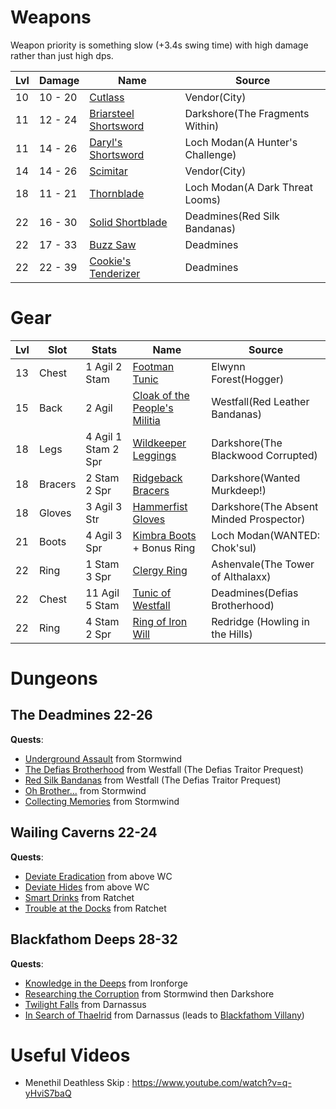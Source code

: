 

# Weapons
Weapon priority is something slow (+3.4s swing time) with high damage rather than just high dps.

| Lvl | Damage | Name | Source |
| --- | --- | --- | --- |
| 10 | 10 - 20 | [Cutlass](https://classic.wowhead.com/item=851/cutlass) | Vendor(City)
| 11 | 12 - 24 | [Briarsteel Shortsword](https://classic.wowhead.com/item=15335/briarsteel-shortsword) | Darkshore(The Fragments Within)
| 11 | 14 - 26 | [Daryl's Shortsword](https://classic.wowhead.com/item=3572/daryls-shortsword) | Loch Modan(A Hunter's Challenge) |
| 14 | 14 - 26 | [Scimitar](https://classic.wowhead.com/item=2027/scimitar) | Vendor(City) |
| 18 | 11 - 21 | [Thornblade](http://classic.wowhead.com/item=2908) | Loch Modan(A Dark Threat Looms)
| 22 | 16 - 30 | [Solid Shortblade](https://classic.wowhead.com/item=2074/solid-shortblade) | Deadmines(Red Silk Bandanas)
| 22 | 17 - 33 | [Buzz Saw](https://classic.wowhead.com/item=1937/buzz-saw) | Deadmines
| 22 | 22 - 39 | [Cookie's Tenderizer](http://classic.wowhead.com/item=5197) | Deadmines

# Gear

| Lvl | Slot | Stats | Name | Source
| --- | --- | --- | --- | --- |
| 13 | Chest | 1 Agil 2 Stam | [Footman Tunic](https://classic.wowhead.com/item=6085/footman-tunic) | Elwynn Forest(Hogger)
| 15 | Back | 2 Agil | [Cloak of the People's Militia](https://classic.wowhead.com/item=3511/cloak-of-the-peoples-militia) | Westfall(Red Leather Bandanas)
| 18 | Legs | 4 Agil 1 Stam 2 Spr | [Wildkeeper Leggings](https://classic.wowhead.com/item=15202/wildkeeper-leggings) | Darkshore(The Blackwood Corrupted)
| 18 | Bracers | 2 Stam 2 Spr | [Ridgeback Bracers](https://classic.wowhead.com/item=15403/ridgeback-bracers) | Darkshore(Wanted Murkdeep!)
| 18 | Gloves | 3  Agil 3 Str | [Hammerfist Gloves](https://classic.wowhead.com/item=5629/hammerfist-gloves) | Darkshore(The Absent Minded Prospector)
| 21 | Boots | 4 Agil 3 Spr | [Kimbra Boots](https://classic.wowhead.com/item=6191/kimbra-boots) + Bonus Ring | Loch Modan(WANTED: Chok'sul)
| 22 | Ring | 1 Stam 3 Spr | [Clergy Ring](https://classic.wowhead.com/item=5622/clergy-ring) | Ashenvale(The Tower of Althalaxx)
| 22 | Chest | 11 Agil 5 Stam | [Tunic of Westfall](http://classic.wowhead.com/item=2041) | Deadmines(Defias Brotherhood)
| 22 | Ring | 4 Stam 2 Spr | [Ring of Iron Will](https://classic.wowhead.com/item=1319/ring-of-iron-will) | Redridge (Howling in the Hills)

# Dungeons

## The Deadmines **22-26**
**Quests**:
- [Underground Assault](https://classic.wowhead.com/quest=2040/underground-assault)  from Stormwind
- [The Defias Brotherhood](https://classic.wowhead.com/quest=166/the-defias-brotherhood) from Westfall (The Defias Traitor Prequest)
- [Red Silk Bandanas](https://classic.wowhead.com/quest=214/red-silk-bandanas) from Westfall (The Defias Traitor Prequest)
- [Oh Brother...](https://classic.wowhead.com/quest=167/oh-brother) from Stormwind
- [Collecting Memories](https://classic.wowhead.com/quest=168/collecting-memories) from Stormwind

## Wailing Caverns **22-24**
**Quests**:
- [Deviate Eradication](https://classic.wowhead.com/quest=1487/deviate-eradication) from above WC
- [Deviate Hides](https://classic.wowhead.com/quest=1486/deviate-hides) from above WC
- [Smart Drinks](https://classic.wowhead.com/quest=1491/smart-drinks) from Ratchet
- [Trouble at the Docks](https://classic.wowhead.com/quest=959/trouble-at-the-docks) from Ratchet

## Blackfathom Deeps  **28-32**
**Quests**:
- [Knowledge in the Deeps](https://classic.wowhead.com/quest=971/knowledge-in-the-deeps) from Ironforge
- [Researching the Corruption](https://classic.wowhead.com/quest=1275/researching-the-corruption) from Stormwind then Darkshore
- [Twilight Falls](https://classic.wowhead.com/quest=1199/twilight-falls) from Darnassus
- [In Search of Thaelrid](https://classic.wowhead.com/quest=1198/in-search-of-thaelrid) from Darnassus (leads to [Blackfathom Villany](https://classic.wowhead.com/quest=1200/blackfathom-villainy))

# Useful Videos
- Menethil Deathless Skip : https://www.youtube.com/watch?v=q-yHviS7baQ
